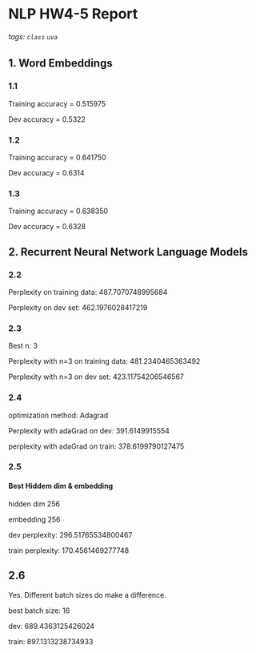 # NLP HW4-5 Report
###### tags: `class` `uva`

## 1. Word Embeddings
### 1.1
Training accuracy = 0.515975

Dev accuracy = 0.5322

### 1.2
Training accuracy = 0.641750

Dev accuracy = 0.6314

### 1.3
Training accuracy = 0.638350

Dev accuracy = 0.6328

## 2. Recurrent Neural Network Language Models
### 2.2
Perplexity on training data: 487.7070748995684

Perplexity on dev set: 462.1976028417219

### 2.3
Best n: 3

Perplexity with n=3 on training data: 481.2340465363492

Perplexity with n=3 on dev set: 423.11754206546567

### 2.4
optimization method: Adagrad

Perplexity with adaGrad on dev: 391.6149915554

perplexity with adaGrad on train: 378.6199790127475

### 2.5
#### Best Hiddem dim & embedding
hidden dim 256

embedding 256

dev perplexity: 296.51765534800467

train perplexity: 170.4561469277748

## 2.6

Yes. Different batch sizes do make a difference.

best batch size: 16

dev: 689.4363125426024

train: 897.1313238734933

